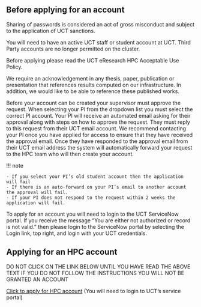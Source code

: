 ## Before applying for an account

Sharing of passwords is considered an act of gross misconduct and subject to the application of UCT sanctions.

You will need to have an active UCT staff or student account at UCT.  Third Party accounts are no longer permitted on the cluster.

Before applying please read the UCT eResearch HPC Acceptable Use Policy.

We require an acknowledgement in any thesis, paper, publication or presentation that references results computed on our infrastructure. In addition, we would like to be able to reference these published works.

Before your account can be created your supervisor must approve the request. When selecting your PI from the dropdown list you must select the correct PI account. Your PI will receive an automated email asking for their approval along with steps on how to approve the request. They must reply to this request from their UCT email account. We recommend contacting your PI once you have applied for access to ensure that they have received the approval email.   Once they have responded to the approval email from their UCT email address the system will automatically forward your request to the HPC team who will then create your account.

!!! note

    - If you select your PI’s old student account then the application will fail
    - If there is an auto-forward on your PI’s email to another account the approval will fail.
    - If your PI does not respond to the request within 2 weeks the application will fail.

To apply for an account you will need to login to the UCT ServiceNow portal. If you receive the message “You are either not authorized or record is not valid.” then please login to the ServiceNow portal by selecting the Login link, top right, and login with your UCT credentials.

## Applying for an HPC account

DO NOT CLICK ON THE LINK BELOW UNTIL YOU HAVE READ THE ABOVE TEXT
IF YOU DO NOT FOLLOW THE INSTRUCTIONS YOU WILL NOT BE GRANTED AN ACCOUNT

[Click to apply for HPC account](https://uct.service-now.com/sp?id=sc_cat_item&sys_id=a1ba9c92db8d405080a66def4b96199d)
(You will need to login to UCT’s service portal)